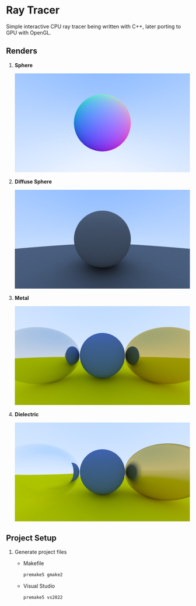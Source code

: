 # Ray Tracer

Simple interactive CPU ray tracer being written with C++, later porting to GPU with OpenGL.

## Renders

1. **Sphere**
   
    <img src="Content/Sphere.png" alt="Render" width="500">

2. **Diffuse Sphere**

    <img src="Content/LambertianSphere.png" alt="Render" width="500">

3. **Metal**

    <img src="Content/Metal.png" alt="Render" width="500">

4. **Dielectric**

    <img src="Content/Dielectric.png" alt="Render" width="500">

## Project Setup
1. Generate project files
    - Makefile
        ```bash
        premake5 gmake2
        ```

    - Visual Studio
        ```bash
        premake5 vs2022
        ```
